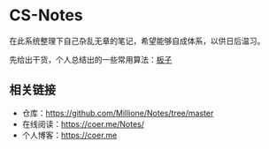 # CS-Notes

在此系统整理下自己杂乱无章的笔记，希望能够自成体系，以供日后温习。

先给出干货，个人总结出的一些常用算法：[板子](/00-template/algorithm-template.pdf)

## 相关链接

- 仓库：https://github.com/Millione/Notes/tree/master
- 在线阅读：https://coer.me/Notes/
- 个人博客：https://coer.me

